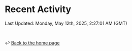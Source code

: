 # Recent Activity

<!--RECENT_ACTIVITY:start-->
<!--RECENT_ACTIVITY:end-->

<!--RECENT_ACTIVITY:last_update-->
Last Updated: Monday, May 12th, 2025, 2:27:01 AM (GMT)
<!--RECENT_ACTIVITY:last_update_end-->

<br>

↩️ [Back to the home page](/README.md)
